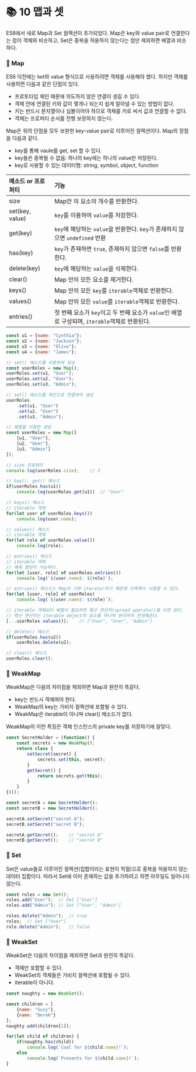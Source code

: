 # 📚 10 맵과 셋
ES6에서 새로 Map과 Set 컬랙션이 추가되었다. Map은 key와 value pair로 연결한다는 점이 객체와 비슷하고, Set은 중복을 허용하지 않는다는 점만 제외하면 배열과 비슷하다.

### 📖 Map
ES6 이전에는 ket와 value 형식으로 사용하려면 객체를 사용해야 했다. 하지만 객체를 사용하면 다음과 같은 단점이 있다.
- 프로토타입 체인 때문에 의도하지 않은 연결이 생길 수 있다.
- 객체 안에 연결된 키와 값이 몇개나 되는지 쉽게 알아낼 수 있는 방법이 없다.
- 키는 반드시 문자열이나 심볼이어야 하므로 객체를 키로 써서 값과 연결할 수 없다.
- 객체는 프로퍼티 순서를 전형 보장하지 않는다.
  
Map은 위의 단점을 모두 보완한 key-value pair로 이루어진 컬렉션이다. Map의 장점을 다음과 같다.
- key를 통해 vaule를 get, set 할 수 있다.
- key들은 중복될 수 없음: 하나의 key에는 하나의 value만 저장된다.
- key로 사용할 수 있는 데이터형: string, symbol, object, function

|메소드 or 프로퍼티 | 기능|
|:---------------|:------------------------------------------------------------|
| size | Map안 의 요소의 개수를 반환한다. |
| set(key, value) | `key`를 이용하여 `value`를 저장한다. |
| get(key) | `key`에 해당하는 `value`을 반환한다. `key`가 존재하지 않으면 `undefined` 반환 |
| has(key) | `key`가 존재하면 `true`, 존재하지 않으면 `false`를 반환한다.|
| delete(key) | `key`에 해당하는 `value`을 삭제한다. |
| clear() | Map 안의 모든 요소를 제거한다. |
| keys() | Map 안의 모든 `key`를 `iterable`객체로 반환한다. |
| values() | Map 안의 모든 `value`를 `iterable`객체로 반환한다. |
| entries() | 첫 번째 요소가 `key`이고 두 번째 요소가 `value`인 배열로 구성되며, `iterable`객체로 반환된다.|

```js
const u1 = {name: "Cynthia"};
const u2 = {name: "Jackson"};
const u3 = {name: "Olive"};
const u4 = {name: "James"};

// set() 메소드를 이용하여 생성
const userRoles = new Map();
userRoles.set(u1, "User");
userRoles.set(u2, "User");
userRoles.set(u3, "Admin");

// set() 메소드를 체인으로 연결하여 생성
userRoles
    .set(u1, "User")
    .set(u2, "User")
    .set(u3, "Admin");

// 배열을 이용한 생성
const userRoles = new Map([
    [u1, "User"],
    [u2, "User"],
    [u3, "Admin"]
]);

// size 프로퍼티
console.log(userRoles.size);    // 3

// has(), get() 메소드
if(userRoles.has(u1))
    console.log(userRoles.get(u1))  // "User"

// keys() 메소드
// iterable 객체 
for(let user of userRoles.keys())
    console.log(user.name);

// values() 메소드
// iterable 객체 
for(let role of userRoles.value())
    console.log(role);

// entries() 메소드
// iterable 객체 
// 해체 할당이 가능하다.
for(let [user, role] of userRoles.entries())
    console.log(`${user.name}: ${role}`);

// entries() 메소드는 Map의 기본 iterator이기 때문에 단축해서 사용할 수 있다.
for(let [user, role] of userRoles)
    console.log(`${user.name}: ${role}`);

// iterable 객체보다 배열이 필요하면 확산 연산자(spread operator)를 쓰면 된다.
// 확산 연산자는 iterable object의 요소를 하나씩 분리하여 전개해준다.
[...userRoles.values()];    // ["User", "User", "Admin"]

// delete() 메소드
if(userRoles.has(u2))
    userRoles.delete(u2);

// clear() 메소드
userRoles.clear();
```
### 📖 WeakMap
WeakMap은 다음의 차이점을 제외하면 Map과 완전히 똑같다.
- key는 반드시 객체여야 한다.
- WeakMap의 key는 가비지 컬렉션에 포함될 수 있다.
- WeakMap은 iterable이 아니며 clear() 메소드가 없다.

WeakMap의 이런 특징은 객체 인스턴스의 private key를 저장하기에 알맞다.
```js
const SecretHolder = (function() {
    const secrets = new WeakMap();
    return class {
        setSecret(secret) {
            secrets.set(this, secret);
        }
        getSecret() {
            return secrets.get(this);
        }
    }
})();

const secretA = new SecretHolder();
const secretB = new SecretHolder();

secretA.setSecret("secret A");
secretB.setSecret("secret B");

secretA.getSecret();    // "secret A"
secretB.getSecret();    // "secret B"
```

### 📖 Set
Set은 value들로 이루어진 컬렉션(집합이라는 표현이 적절)으로 중복을 허용하지 않는 데이터 집합이다. 따라서 Set에 이미 존재하는 값을 추가하려고 하면 아무일도 일어나지 않는다.

```js
const roles = new Set();
roles.add("User");  // Set ["User"]
roles.add("Admin"); // Set ["User", "Admin"]

roles.delete("Admin");  // true
roles;  // Set ["User"]
role.delete("Admin");   // false
```

### 📖 WeakSet
WeakSet은  다음의 차이점을 제외하면 Set과 완전히 똑같다.
- 객체만 포함할 수 있다.
- WeakSet의 객체들은 가비지 컬렉션에 포함될 수 있다.
- iterable이 아니다.

```js
const naughty = new WeakSet();

const children = [
    {name: "Suzy"},
    {name: "Derek"}
];
naughty.add(children[1]);

for(let child of children) {
    if(naughty.has(child))
        console.log(`Coal for ${child.name}!`);
    else
        console.log(`Presents for ${child.name}!`);
}
```